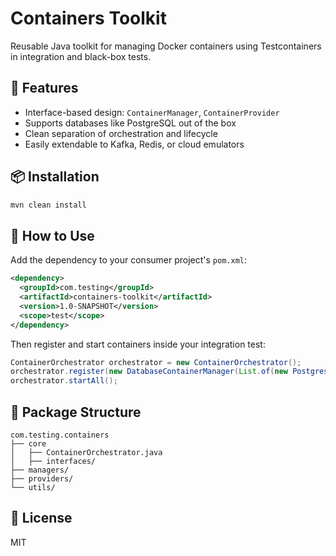 # Containers Toolkit

Reusable Java toolkit for managing Docker containers using Testcontainers in integration and black-box tests.

## 🔧 Features

- Interface-based design: `ContainerManager`, `ContainerProvider`
- Supports databases like PostgreSQL out of the box
- Clean separation of orchestration and lifecycle
- Easily extendable to Kafka, Redis, or cloud emulators

## 📦 Installation

```bash
mvn clean install
```

## 🧪 How to Use

Add the dependency to your consumer project's `pom.xml`:

```xml
<dependency>
  <groupId>com.testing</groupId>
  <artifactId>containers-toolkit</artifactId>
  <version>1.0-SNAPSHOT</version>
  <scope>test</scope>
</dependency>
```

Then register and start containers inside your integration test:

```java
ContainerOrchestrator orchestrator = new ContainerOrchestrator();
orchestrator.register(new DatabaseContainerManager(List.of(new PostgresContainerProvider())));
orchestrator.startAll();
```

## 🧱 Package Structure

```
com.testing.containers
├── core
│   ├── ContainerOrchestrator.java
│   ├── interfaces/
├── managers/
├── providers/
└── utils/
```

## 📄 License

MIT